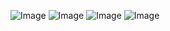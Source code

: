 ![Image](https://github.com/user-attachments/assets/d6e73c69-63a8-4ca7-9d22-1d8c4b41f452)
![Image](https://github.com/user-attachments/assets/bcfdf7ca-2154-48bd-ad3f-a0b6c7cbea97)
![Image](https://github.com/user-attachments/assets/2ffb2cd7-0e5a-420f-8e7d-658a7d3e6519)
![Image](https://github.com/user-attachments/assets/3b627e14-ecec-4188-ad50-184eadf386aa)
